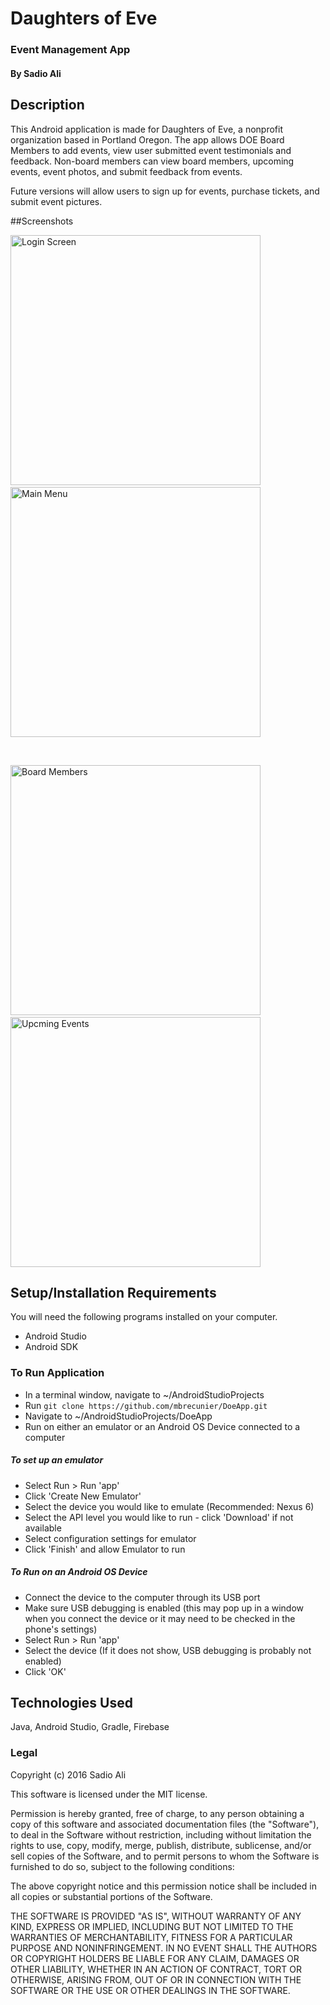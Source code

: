 # Daughters of Eve
### Event Management App

#### By Sadio Ali

## Description

This Android application is made for Daughters of Eve, a nonprofit organization based in Portland Oregon. 
The app allows DOE Board Members to add events, view user submitted event testimonials and feedback. 
Non-board members can view board members, upcoming events, event photos, and submit feedback from events.

Future versions will allow users to sign up for events, purchase tickets, and submit event pictures. 

##Screenshots

<img id="screen-1" src="http://daughtersofeve.org/5.png" width="400" title="Login Screen" /> &nbsp; &nbsp; &nbsp;
<img id="screen-2" src="http://daughtersofeve.org/3.png" width="400" title="Main Menu" /> 

<br>

<img id="screen-3" src="http://daughtersofeve.org/2.png" width="400" title="Board Members" />  &nbsp; &nbsp; &nbsp;
<img id="screen-4" src="http://daughtersofeve.org/4.png" width="400" title="Upcming Events" />

## Setup/Installation Requirements
You will need the following programs installed on your computer.
* Android Studio
* Android SDK

### To Run Application
* In a terminal window, navigate to ~/AndroidStudioProjects
* Run `git clone https://github.com/mbrecunier/DoeApp.git`
* Navigate to ~/AndroidStudioProjects/DoeApp
* Run on either an emulator or an Android OS Device connected to a computer

##### To set up an emulator
* Select Run > Run 'app'
* Click 'Create New Emulator'
* Select the device you would like to emulate (Recommended: Nexus 6)
* Select the API level you would like to run - click 'Download' if not available 
* Select configuration settings for emulator
* Click 'Finish' and allow Emulator to run

##### To Run on an Android OS Device
* Connect the device to the computer through its USB port
* Make sure USB debugging is enabled (this may pop up in a window when you connect the device or it may need to be checked in the phone's settings)
* Select Run > Run 'app'
* Select the device (If it does not show, USB debugging is probably not enabled)
* Click 'OK'

## Technologies Used

Java, Android Studio, Gradle, Firebase

### Legal

Copyright (c) 2016 Sadio Ali

This software is licensed under the MIT license.

Permission is hereby granted, free of charge, to any person obtaining a copy
of this software and associated documentation files (the "Software"), to deal
in the Software without restriction, including without limitation the rights
to use, copy, modify, merge, publish, distribute, sublicense, and/or sell
copies of the Software, and to permit persons to whom the Software is
furnished to do so, subject to the following conditions:

The above copyright notice and this permission notice shall be included in
all copies or substantial portions of the Software.

THE SOFTWARE IS PROVIDED "AS IS", WITHOUT WARRANTY OF ANY KIND, EXPRESS OR
IMPLIED, INCLUDING BUT NOT LIMITED TO THE WARRANTIES OF MERCHANTABILITY,
FITNESS FOR A PARTICULAR PURPOSE AND NONINFRINGEMENT. IN NO EVENT SHALL THE
AUTHORS OR COPYRIGHT HOLDERS BE LIABLE FOR ANY CLAIM, DAMAGES OR OTHER
LIABILITY, WHETHER IN AN ACTION OF CONTRACT, TORT OR OTHERWISE, ARISING FROM,
OUT OF OR IN CONNECTION WITH THE SOFTWARE OR THE USE OR OTHER DEALINGS IN
THE SOFTWARE.
